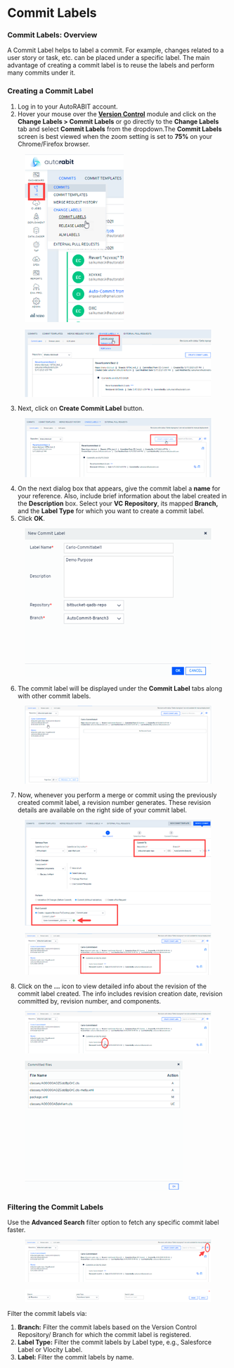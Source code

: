 # Commit Labels

### Commit Labels: Overview <a href="#commit-labels-overview" id="commit-labels-overview"></a>

A Commit Label helps to label a commit. For example, changes related to a user story or task, etc. can be placed under a specific label. The main advantage of creating a commit label is to reuse the labels and perform many commits under it.

### Creating a Commit Label <a href="#creating-a-commit-label" id="creating-a-commit-label"></a>

1. Log in to your AutoRABIT account.
2. Hover your mouse over the [**Version Control**](https://www.autorabit.com/blog/7-tips-for-salesforce-version-control-integration/) module and click on the **Change Labels > Commit Labels** or go directly to the **Change Labels** tab and select **Commit Labels** from the dropdown.The **Commit Labels** screen is best viewed when the zoom setting is set to **75%** on your Chrome/Firefox browser.

<figure><img src="../../../../../.gitbook/assets/image (90) (1) (1).png" alt="" width="225"><figcaption></figcaption></figure>

<figure><img src="../../../../../.gitbook/assets/image (1) (1) (1) (1) (1) (1) (1) (1) (1) (1) (1) (1) (1) (1) (1) (1) (1) (1) (1) (1) (1) (1) (1) (1) (1) (1) (1) (1) (1) (1) (1) (1) (1) (1) (1) (1) (1) (1) (1) (1) (1) (1) (1) (1) (1) (1) (1) (1) (1) (1) (1) (1) (1).png" alt=""><figcaption></figcaption></figure>

3. Next, click on **Create Commit Label** button.

<figure><img src="../../../../../.gitbook/assets/image (2) (1) (1) (1) (1) (1) (1) (1) (1) (1) (1) (1) (1) (1) (1) (1) (1) (1) (1) (1) (1) (1) (1) (1) (1) (1) (1) (1) (1) (1) (1) (1) (1) (1) (1).png" alt=""><figcaption></figcaption></figure>

4. On the next dialog box that appears, give the commit label a **name** for your reference. Also, include brief information about the label created in the **Description** box. Select your **VC** **Repository**, its mapped **Branch,** and the **Label Type** for which you want to create a commit label.
5. Click **OK**.

<figure><img src="../../../../../.gitbook/assets/image (3) (1) (1) (1) (1) (1) (1) (1) (1) (1) (1) (1) (1) (1) (1) (1) (1) (1) (1) (1) (1) (1) (1) (1) (1) (1) (1) (1) (1) (1) (1).png" alt=""><figcaption></figcaption></figure>

6. The commit label will be displayed under the **Commit Label** tabs along with other commit labels.

<figure><img src="../../../../../.gitbook/assets/image (4) (1) (1) (1) (1) (1) (1) (1) (1) (1) (1) (1) (1) (1) (1) (1) (1) (1) (1) (1) (1) (1) (1) (1) (1) (1) (1).png" alt=""><figcaption></figcaption></figure>

7. Now, whenever you perform a merge or commit using the previously created commit label, a revision number generates. These revision details are available on the right side of your commit label.

<figure><img src="../../../../../.gitbook/assets/image (5) (1) (1) (1) (1) (1) (1) (1) (1) (1) (1) (1) (1) (1) (1) (1) (1) (1) (1) (1) (1) (1) (1) (1) (1) (1).png" alt=""><figcaption></figcaption></figure>

<figure><img src="../../../../../.gitbook/assets/image (6) (1) (1) (1) (1) (1) (1) (1) (1) (1) (1) (1) (1) (1) (1) (1) (1) (1) (1) (1) (1) (1).png" alt=""><figcaption></figcaption></figure>

8. Click on the **...** icon to view detailed info about the revision of the commit label created. The info includes revision creation date, revision committed by, revision number, and components.

<figure><img src="../../../../../.gitbook/assets/image (7) (1) (1) (1) (1) (1) (1) (1) (1) (1) (1) (1) (1) (1) (1) (1) (1) (1) (1).png" alt=""><figcaption></figcaption></figure>

<figure><img src="../../../../../.gitbook/assets/image (8) (1) (1) (1) (1) (1) (1) (1) (1) (1) (1) (1) (1) (1) (1) (1) (1) (1).png" alt="" width="359"><figcaption></figcaption></figure>

### Filtering the Commit Labels <a href="#filtering-the-commit-labels" id="filtering-the-commit-labels"></a>

Use the **Advanced Search** filter option to fetch any specific commit label faster.

<figure><img src="../../../../../.gitbook/assets/image (9) (1) (1) (1) (1) (1) (1) (1) (1) (1) (1) (1) (1) (1) (1) (1).png" alt=""><figcaption></figcaption></figure>

<figure><img src="../../../../../.gitbook/assets/image (10) (1) (1) (1) (1) (1) (1) (1) (1) (1) (1) (1) (1) (1).png" alt=""><figcaption></figcaption></figure>

Filter the commit labels via:

1. **Branch:** Filter the commit labels based on the Version Control Repository/ Branch for which the commit label is registered.
2. **Label Type:** Filter the commit labels by Label type, e.g., Salesforce Label or Vlocity Label.
3. **Label:** Filter the commit labels by name.
